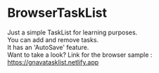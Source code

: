 # BrowserTaskList<br>
Just a simple TaskList for learning purposes. <br>
You can add and remove tasks.<br>
It has an 'AutoSave' feature.<br>
Want to take a look? Link for the browser sample : https://gnavatasklist.netlify.app
